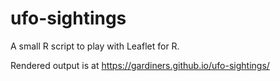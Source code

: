 # ufo-sightings
A small R script to play with Leaflet for R.

Rendered output is at https://gardiners.github.io/ufo-sightings/

